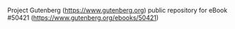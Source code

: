 Project Gutenberg (https://www.gutenberg.org) public repository for
eBook #50421 (https://www.gutenberg.org/ebooks/50421)
